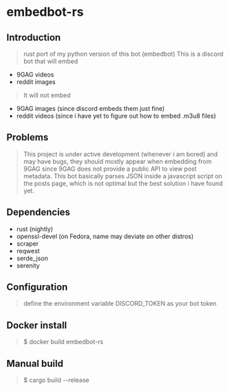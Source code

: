 # embedbot-rs

## Introduction

> rust port of my python version of this bot (embedbot)
> This is a discord bot that will embed
- 9GAG videos 
- reddit images
> It will not embed
- 9GAG images (since discord embeds them just fine)
- reddit videos (since i have yet to figure out how to embed .m3u8 files)

## Problems
> This project is under active development (whenever i am bored) and may have bugs, they should mostly appear when embedding from 9GAG since 9GAG does not provide a public API to view post metadata. This bot basically parses JSON inside a javascript script on the posts page, which is not optimal but the best solution i have found yet.

## Dependencies
- rust (nightly)
- openssl-devel (on Fedora, name may deviate on other distros)
- scraper
- reqwest
- serde_json
- serenity

## Configuration
> define the environment variable DISCORD_TOKEN as your bot token  

## Docker install
> $ docker build embedbot-rs

## Manual build
> $ cargo build --release
